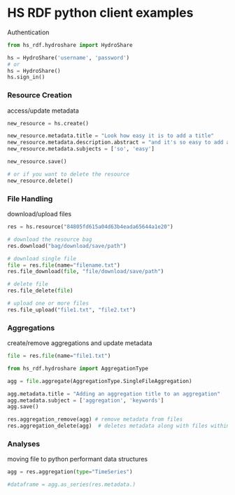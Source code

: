 # HS RDF python client examples

Authentication
```python
from hs_rdf.hydroshare import HydroShare

hs = HydroShare('username', 'password')
# or
hs = HydroShare()
hs.sign_in()
```
### Resource Creation
access/update metadata

```python
new_resource = hs.create()

new_resource.metadata.title = "Look how easy it is to add a title"
new_resource.metadata.description.abstract = "and it's so easy to add an abstract"
new_resource.metadata.subjects = ['so', 'easy']

new_resource.save()

# or if you want to delete the resource
new_resource.delete()
```
### File Handling
download/upload files
```python
res = hs.resource("84805fd615a04d63b4eada65644a1e20")

# download the resource bag
res.download("bag/download/save/path")

# download single file
file = res.file(name="filename.txt")
res.file_download(file, "file/download/save/path")

# delete file
res.file_delete(file)

# upload one or more files
res.file_upload("file1.txt", "file2.txt")
```
### Aggregations
create/remove aggregations and update metadata

```python
file = res.file(name="file1.txt")

from hs_rdf.hydroshare import AggregationType

agg = file.aggregate(AggregationType.SingleFileAggregation)

agg.metadata.title = "Adding an aggregation title to an aggregation"
agg.metadata.subject = ['aggregation', 'keywords']
agg.save()

res.aggregation_remove(agg) # remove metadata from files
res.aggregation_delete(agg)  # deletes metadata along with files within aggregation
```
### Analyses
moving file to python performant data structures
```python
agg = res.aggregation(type="TimeSeries")

#dataframe = agg.as_series(res.metadata.)
```
